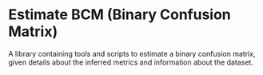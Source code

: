 # Estimate BCM (Binary Confusion Matrix)

A library containing tools and scripts to estimate a binary confusion matrix, given details about the inferred metrics and information about the dataset.
